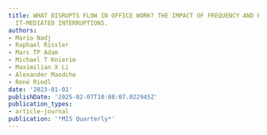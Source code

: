 ```yaml
---
title: WHAT DISRUPTS FLOW IN OFFICE WORK? THE IMPACT OF FREQUENCY AND RELEVANCE OF
  IT-MEDIATED INTERRUPTIONS.
authors:
- Mario Nadj
- Raphael Rissler
- Marc TP Adam
- Michael T Knierim
- Maximilian X Li
- Alexander Maedche
- René Riedl
date: '2023-01-01'
publishDate: '2025-02-07T10:08:07.022945Z'
publication_types:
- article-journal
publication: '*MIS Quarterly*'
---
```

